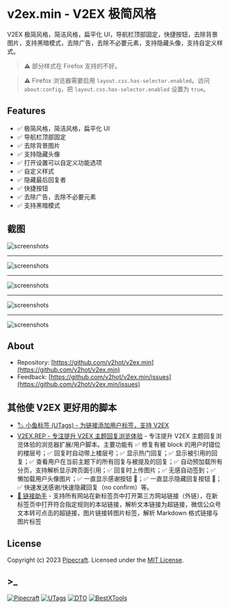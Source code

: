 # v2ex.min - V2EX 极简风格

V2EX 极简风格，简洁风格，扁平化 UI，导航栏顶部固定，快捷按钮，去除背景图片，支持黑暗模式，去除广告，去除不必要元素，支持隐藏头像，支持自定义样式。

> ⚠️ 部分样式在 Firefox 支持的不好。

> ⚠️ Firefox 浏览器需要启用 `layout.css.has-selector.enabled`。访问 `about:config`，把 `layout.css.has-selector.enabled` 设置为 `true`。

## Features

- ✅ 极简风格，简洁风格，扁平化 UI
- ✅ 导航栏顶部固定
- ✅ 去除背景图片
- ✅ 支持隐藏头像
- ✅ 打开设置可以自定义功能选项
- ✅ 自定义样式
- ✅ 隐藏最后回复者
- ✅ 快捷按钮
- ✅ 去除广告，去除不必要元素
- ✅ 支持黑暗模式

## 截图

![screenshots](https://greasyfork.s3.us-east-2.amazonaws.com/dcirj4v4esk76nxxvuuykqge5z8f)

---

![screenshots](https://greasyfork.s3.us-east-2.amazonaws.com/cyo9vxxn7099y8fi3777fz0pen5t)

---

![screenshots](https://greasyfork.s3.us-east-2.amazonaws.com/wxmdffg0f70pj4tg7jiotnddd0fm)

---

![screenshots](https://greasyfork.s3.us-east-2.amazonaws.com/4mgvenpqax9y3wo440risbt60iwn)

---

![screenshots](https://greasyfork.s3.us-east-2.amazonaws.com/9g15x8glt4lhdrub5438zjz180mr)

## About

- Repository: [https://github.com/v2hot/v2ex.min](https://github.com/v2hot/v2ex.min)
- Feedback: [https://github.com/v2hot/v2ex.min/issues](https://github.com/v2hot/v2ex.min/issues)

## 其他使 V2EX 更好用的脚本

- [🏷️ 小鱼标签 (UTags) - 为链接添加用户标签，支持 V2EX](https://greasyfork.org/scripts/460718-utags-add-usertags-to-links)
- [V2EX.REP - 专注提升 V2EX 主题回复浏览体验](https://greasyfork.org/scripts/466589-v2ex-rep) - 专注提升 V2EX 主题回复浏览体验的浏览器扩展/用户脚本。主要功能有 ✅ 修复有被 block 的用户时错位的楼层号；✅ 回复时自动带上楼层号；✅ 显示热门回复；✅ 显示被引用的回复；✅ 查看用户在当前主题下的所有回复与被提及的回复；✅ 自动预加载所有分页，支持解析显示跨页面引用；✅ 回复时上传图片；✅ 无感自动签到；✅ 懒加载用户头像图片；✅ 一直显示感谢按钮 🙏；✅ 一直显示隐藏回复按钮 🙈；✅ 快速发送感谢/快速隐藏回复（no confirm）等。
- [🔗 链接助手](https://greasyfork.org/scripts/464541-links-helper) - 支持所有网站在新标签页中打开第三方网站链接（外链），在新标签页中打开符合指定规则的本站链接，解析文本链接为超链接，微信公众号文本转可点击的超链接，图片链接转图片标签，解析 Markdown 格式链接与图片标签

## License

Copyright (c) 2023 [Pipecraft](https://www.pipecraft.net). Licensed under the [MIT License](https://github.com/v2hot/v2ex.min/blob/main/LICENSE).

## >\_

[![Pipecraft](https://img.shields.io/badge/site-pipecraft-brightgreen)](https://www.pipecraft.net)
[![UTags](https://img.shields.io/badge/site-UTags-brightgreen)](https://utags.pipecraft.net)
[![DTO](https://img.shields.io/badge/site-DTO-brightgreen)](https://dto.pipecraft.net)
[![BestXTools](https://img.shields.io/badge/site-bestxtools-brightgreen)](https://www.bestxtools.com)
